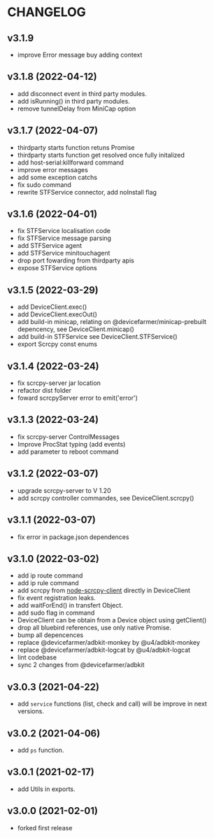 # CHANGELOG

## v3.1.9

* improve Error message buy adding context

## v3.1.8 (2022-04-12)

* add disconnect event in third party modules.
* add isRunning() in third party modules.
* remove tunnelDelay from MiniCap option

## v3.1.7 (2022-04-07)

* thirdparty starts function retuns Promise<this>
* thirdparty starts function get resolved once fully initalized
* add host-serial:killforward command
* improve error messages
* add some exception catchs
* fix sudo command
* rewrite STFService connector, add noInstall flag

## v3.1.6 (2022-04-01)

* fix STFService localisation code
* fix STFService message parsing
* add STFService agent
* add STFService minitouchagent
* drop port fowarding from thirdparty apis
* expose STFService options

## v3.1.5 (2022-03-29)

* add DeviceClient.exec()
* add DeviceClient.execOut()
* add build-in minicap, relating on @devicefarmer/minicap-prebuilt depencency, see DeviceClient.minicap()
* add build-in STFService see DeviceClient.STFService()
* export Scrcpy const enums

## v3.1.4 (2022-03-24)

* fix scrcpy-server jar location
* refactor dist folder
* foward scrcpyServer error to emit('error')

## v3.1.3 (2022-03-24)

* fix scrcpy-server ControlMessages
* Improve ProcStat typing (add events)
* add parameter to reboot command

## v3.1.2 (2022-03-07)

* upgrade scrcpy-server to V 1.20
* add scrcpy controller commandes, see DeviceClient.scrcpy()

## v3.1.1 (2022-03-07)

* fix error in package.json dependences

## v3.1.0 (2022-03-02)

* add ip route command
* add ip rule command
* add scrcpy from [node-scrcpy-client](https://github.com/jvictorsoto/node-scrcpy-client) directly in DeviceClient
* fix event registration leaks.
* add waitForEnd() in transfert Object.
* add sudo flag in command
* DeviceClient can be obtain from a Device object using getClient()
* drop all bluebird references, use only native Promise.
* bump all depencences
* replace @devicefarmer/adbkit-monkey by @u4/adbkit-monkey
* replace @devicefarmer/adbkit-logcat by @u4/adbkit-logcat
* lint codebase
* sync 2 changes from @devicefarmer/adbkit

## v3.0.3 (2021-04-22)

* add `service` functions (list, check and call) will be improve in next versions.

## v3.0.2 (2021-04-06)

* add `ps` function.

## v3.0.1 (2021-02-17)

* add Utils in exports.

## v3.0.0 (2021-02-01)

* forked first release

